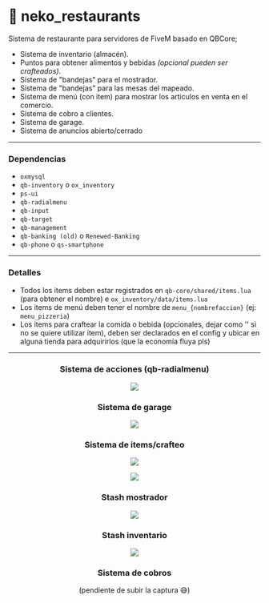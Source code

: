 # 🍟 neko_restaurants
Sistema de restaurante para servidores de FiveM basado en QBCore;

- Sistema de inventario (almacén).
- Puntos para obtener alimentos y bebidas _(opcional pueden ser crafteados)_.
- Sistema de "bandejas" para el mostrador.
- Sistema de "bandejas" para las mesas del mapeado.
- Sistema de menú (con item) para mostrar los articulos en venta en el comercio.
- Sistema de cobro a clientes.
- Sistema de garage.
- Sistema de anuncios abierto/cerrado

---

### Dependencias
- `oxmysql`
- `qb-inventory` o `ox_inventory`
- `ps-ui`
- `qb-radialmenu`
- `qb-input`
- `qb-target`
- `qb-management`
- `qb-banking (old)` o `Renewed-Banking`
- `qb-phone` o `qs-smartphone`

---

### Detalles
- Todos los items deben estar registrados en `qb-core/shared/items.lua` (para obtener el nombre) e `ox_inventory/data/items.lua`
- Los items de menú deben tener el nombre de `menu_{nombrefaccion}` (ej: `menu_pizzeria`)
- Los items para craftear la comida o bebida (opcionales, dejar como '' si no se quiere utilizar item), deben ser declarados en el config y ubicar en alguna tienda para adquirirlos (que la economía fluya pls)

---

<h3 align="center">Sistema de acciones (qb-radialmenu)</h3>
<p align="center"><img src="https://github.com/imkuroneko/neko_restaurants/assets/20273059/3d90091c-3878-4df0-acac-8262b4e1951b"/></p>

<h3 align="center">Sistema de garage</h3>
<p align="center"><img src="https://github.com/imkuroneko/neko_restaurants/assets/20273059/23f53685-cc3a-4624-bff6-a09384944359"/></p>

<h3 align="center">Sistema de items/crafteo</h3>
<p align="center"><img src="https://github.com/imkuroneko/neko_restaurants/assets/20273059/bbe253f4-b343-45ba-bb1c-8cb1f6a94ddf"/></p>
<p align="center"><img src="https://github.com/imkuroneko/neko_restaurants/assets/20273059/f05123b5-7483-46cf-b69e-3d5526bf43df"/></p>

<h3 align="center">Stash mostrador</h3>
<p align="center"><img src="https://github.com/imkuroneko/neko_restaurants/assets/20273059/838ba6a4-9972-43a3-8293-1a4ec3e0ad12"/></p>

<h3 align="center">Stash inventario</h3>
<p align="center"><img src="https://github.com/imkuroneko/neko_restaurants/assets/20273059/692b781c-7a4c-4431-affa-77b0a6df2c2d"/></p>

<h3 align="center">Sistema de cobros</h3>
<p align="center">(pendiente de subir la captura 😅)</p>
